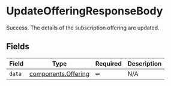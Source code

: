 # UpdateOfferingResponseBody

Success. The details of the subscription offering are updated.


## Fields

| Field                                                      | Type                                                       | Required                                                   | Description                                                |
| ---------------------------------------------------------- | ---------------------------------------------------------- | ---------------------------------------------------------- | ---------------------------------------------------------- |
| `data`                                                     | [components.Offering](../../models/components/offering.md) | :heavy_minus_sign:                                         | N/A                                                        |